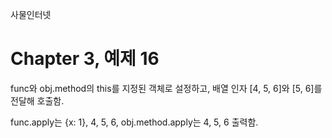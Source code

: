 
사물인터넷

Chapter 3, 예제 16
================================

func와 obj.method의 this를 지정된 객체로 설정하고, 배열 인자 [4, 5, 6]와 [5, 6]를 전달해 호출함.

func.apply는 {x: 1}, 4, 5, 6, obj.method.apply는 4, 5, 6 출력함.